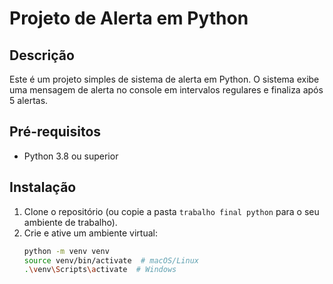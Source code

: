 # Projeto de Alerta em Python

## Descrição
Este é um projeto simples de sistema de alerta em Python. O sistema exibe uma mensagem de alerta no console em intervalos regulares e finaliza após 5 alertas.

## Pré-requisitos
- Python 3.8 ou superior

## Instalação
1. Clone o repositório (ou copie a pasta `trabalho final python` para o seu ambiente de trabalho).
2. Crie e ative um ambiente virtual:
   ```bash
   python -m venv venv
   source venv/bin/activate  # macOS/Linux
   .\venv\Scripts\activate  # Windows
